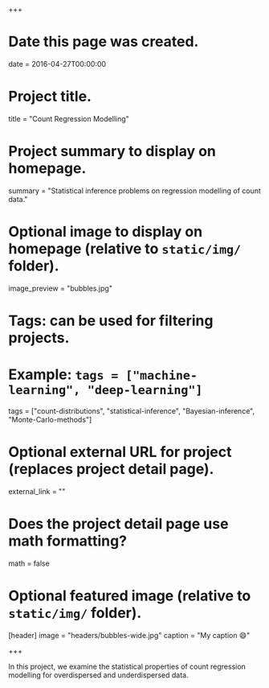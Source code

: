 +++
# Date this page was created.
date = 2016-04-27T00:00:00

# Project title.
title = "Count Regression Modelling"

# Project summary to display on homepage.
summary = "Statistical inference problems on regression modelling of count data."

# Optional image to display on homepage (relative to `static/img/` folder).
image_preview = "bubbles.jpg"

# Tags: can be used for filtering projects.
# Example: `tags = ["machine-learning", "deep-learning"]`
tags = ["count-distributions", "statistical-inference", "Bayesian-inference", "Monte-Carlo-methods"]

# Optional external URL for project (replaces project detail page).
external_link = ""

# Does the project detail page use math formatting?
math = false

# Optional featured image (relative to `static/img/` folder).
[header]
image = "headers/bubbles-wide.jpg"
caption = "My caption :smile:"

+++

In this project, we examine the statistical properties of count regression modelling for overdispersed and underdispersed data. 
